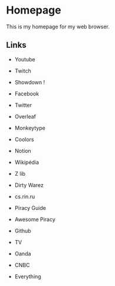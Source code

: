 # Homepage

This is my homepage for my web browser.

## Links

- Youtube
- Twitch
- Showdown !
- Facebook
- Twitter

- Overleaf
- Monkeytype
- Coolors
- Notion
- Wikipédia

- Z lib
- Dirty Warez
- cs.rin.ru
- Piracy Guide
- Awesome Piracy

- Github
- TV
- Oanda
- CNBC
- Everything